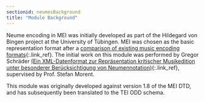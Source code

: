 ```yaml
---
sectionid: neumesBackground
title: "Module Background"
---
```




Neume encoding in MEI was initially developed as part of the Hildegard von Bingen
project at
the University of Tübingen. MEI was chosen as the basic representation format after
a [comparison of existing
music encoding formats](http://www.dimused.uni-tuebingen.de/tuebingen_phase1_e.php){:.link_ref}. The initial work on this module was performed by Gregor
Schräder [(Ein
XML-Datenformat zur Repräsentation kritischer Musikedition unter besonderer Berücksichtigung
von Neumennotation)](http://www.dimused.uni-tuebingen.de/downloads/studienarbeit.pdf){:.link_ref}, supervised by Prof. Stefan Morent. 

This module was originally developed against version 1.8 of the MEI DTD, and has subsequently
been translated to the TEI ODD schema.

